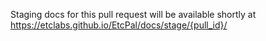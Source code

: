 Staging docs for this pull request will be available shortly at https://etclabs.github.io/EtcPal/docs/stage/{pull_id}/

